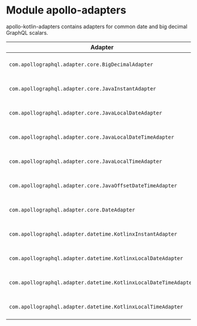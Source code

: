 # Module apollo-adapters

apollo-kotlin-adapters contains adapters for common date and big decimal GraphQL scalars.

| Adapter                                                          | Artifact                | Description                                                                                         |
|------------------------------------------------------------------|-------------------------|-----------------------------------------------------------------------------------------------------|
| `com.apollographql.adapter.core.BigDecimalAdapter`               | apollo-adapter-core     | For a Multiplatform `com.apollographql.apollo3.adapter.BigDecimal` class holding big decimal values |
| `com.apollographql.adapter.core.JavaInstantAdapter`              | apollo-adapter-core     | For `java.time.Instant` ISO8601 dates                                                               |
| `com.apollographql.adapter.core.JavaLocalDateAdapter`            | apollo-adapter-core     | For `java.time.LocalDate` ISO8601 dates                                                             |
| `com.apollographql.adapter.core.JavaLocalDateTimeAdapter`        | apollo-adapter-core     | For `java.time.LocalDateTime` ISO8601 dates                                                         |
| `com.apollographql.adapter.core.JavaLocalTimeAdapter`            | apollo-adapter-core     | For `java.time.LocalTime` ISO8601 dates                                                             |
| `com.apollographql.adapter.core.JavaOffsetDateTimeAdapter`       | apollo-adapter-core     | For `java.time.OffsetDateTime` ISO8601 dates                                                        |
| `com.apollographql.adapter.core.DateAdapter`                     | apollo-adapter-core     | For `java.util.Date` ISO8601 dates                                                                  |
| `com.apollographql.adapter.datetime.KotlinxInstantAdapter`       | apollo-adapter-datetime | For `kotlinx.datetime.Instant` ISO8601 dates                                                        |
| `com.apollographql.adapter.datetime.KotlinxLocalDateAdapter`     | apollo-adapter-datetime | For `kotlinx.datetime.LocalDate` ISO8601 dates                                                      |
| `com.apollographql.adapter.datetime.KotlinxLocalDateTimeAdapter` | apollo-adapter-datetime | For `kotlinx.datetime.LocalDateTime` ISO8601 dates                                                  |
| `com.apollographql.adapter.datetime.KotlinxLocalTimeAdapter`     | apollo-adapter-datetime | For `kotlinx.datetime.LocalTime` ISO8601 dates                                                      |
